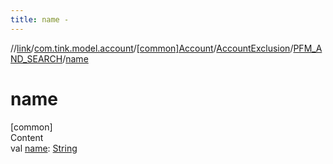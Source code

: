 ```yaml
---
title: name -
---
```

//[link](../../../../index.md)/[com.tink.model.account](../../../index.md)/[[common]Account](../../index.md)/[AccountExclusion](../index.md)/[PFM_AND_SEARCH](index.md)/[name](name.md)



# name  
[common]  
Content  
val [name](name.md): [String](https://kotlinlang.org/api/latest/jvm/stdlib/kotlin/-string/index.html)  



